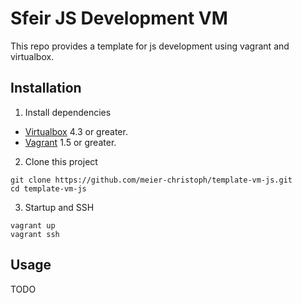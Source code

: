 # Sfeir JS Development VM

This repo provides a template for js development using vagrant and virtualbox.

## Installation

1) Install dependencies

* [Virtualbox](https://www.virtualbox.org/wiki/Downloads) 4.3 or greater.
* [Vagrant](http://www.vagrantup.com/downloads) 1.5 or greater.

2) Clone this project

```
git clone https://github.com/meier-christoph/template-vm-js.git
cd template-vm-js
```

3) Startup and SSH

```
vagrant up
vagrant ssh
```

## Usage
TODO
